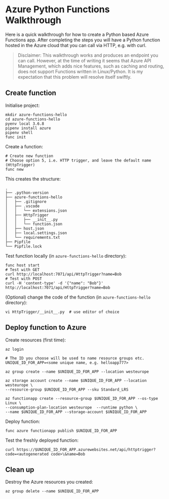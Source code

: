 # Azure Python Functions Walkthrough

Here is a quick walkthrough for how to create a Python based Azure Functions app.
After completing the steps you will have a Python function hosted in the Azure cloud
that you can call via HTTP, e.g. with curl.

> Disclaimer: This walkthrough works and produces an endpoint you can call.
However, at the time of writing it seems that Azure API Management, which adds
nice features, such as caching and routing, does not support Functions written
in Linux/Python. It is my expectation that this problem will resolve itself swiftly.

## Create function

Initialise project:

```
mkdir azure-functions-hello
cd azure-functions-hello
pyenv local 3.6.8
pipenv install azure
pipenv shell
func init
```

Create a function:

```
# Create new function
# Choose option 5, i.e. HTTP trigger, and leave the default name (HttpTrigger)
func new
```

This creates the structure:

```
.
├── .python-version
├── azure-functions-hello
│   ├── .gitignore
│   ├── .vscode
│   │   └── extensions.json
│   ├── HttpTrigger
│   │   ├── __init__.py
│   │   └── function.json
│   ├── host.json
│   ├── local.settings.json
│   └── requirements.txt
├── Pipfile
└── Pipfile.lock
```

Test function locally (in `azure-functions-hello` directory):

```
func host start
# Test with GET
curl http://localhost:7071/api/HttpTrigger?name=Bob
# Test with POST
curl -H 'content-type' -d '{"name": "Bob"}' http://localhost:7071/api/HttpTrigger?name=Bob
```

(Optional) change the code of the function (in `azure-functions-hello` directory):

```
vi HttpTrigger/__init__.py  # use editor of choice
```

## Deploy function to Azure

Create resources (first time):

```
az login

# The ID you choose will be used to name resource groups etc.
UNIQUE_ID_FOR_APP=<some unique name, e.g. helloapp777>

az group create --name $UNIQUE_ID_FOR_APP --location westeurope

az storage account create --name $UNIQUE_ID_FOR_APP --location westeurope \
--resource-group $UNIQUE_ID_FOR_APP --sku Standard_LRS

az functionapp create --resource-group $UNIQUE_ID_FOR_APP --os-type Linux \
--consumption-plan-location westeurope  --runtime python \
--name $UNIQUE_ID_FOR_APP --storage-account $UNIQUE_ID_FOR_APP
```

Deploy function:

```
func azure functionapp publish $UNIQUE_ID_FOR_APP
```

Test the freshly deployed function:

```
curl https://$UNIQUE_ID_FOR_APP.azurewebsites.net/api/httptrigger?code=<autogenerated code>\&name=Bob
```

## Clean up

Destroy the Azure resources you created:

```
az group delete --name $UNIQUE_ID_FOR_APP
```
